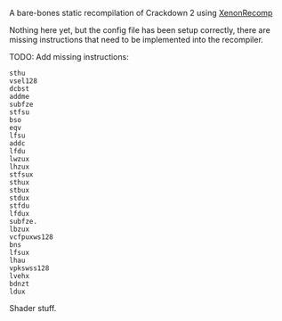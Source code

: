 A bare-bones static recompilation of Crackdown 2 using [XenonRecomp](https://github.com/hedge-dev/XenonRecomp)

Nothing here yet, but the config file has been setup correctly, there are missing instructions that need to be implemented into the recompiler.

TODO:
Add missing instructions:
```lhzu
sthu
vsel128
dcbst
addme
subfze
stfsu
bso
eqv
lfsu
addc
lfdu
lwzux
lhzux
stfsux
sthux
stbux
stdux
stfdu
lfdux
subfze.
lbzux
vcfpuxws128
bns
lfsux
lhau
vpkswss128
lvehx
bdnzt
ldux
```
Shader stuff.
